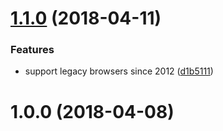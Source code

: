 <a name="1.1.0"></a>
# [1.1.0](https://github.com/chaitin/browserslist-config-monster/compare/v1.0.0...v1.1.0) (2018-04-11)


### Features

* support legacy browsers since 2012 ([d1b5111](https://github.com/chaitin/browserslist-config-monster/commit/d1b5111))



<a name="1.0.0"></a>
# 1.0.0 (2018-04-08)



